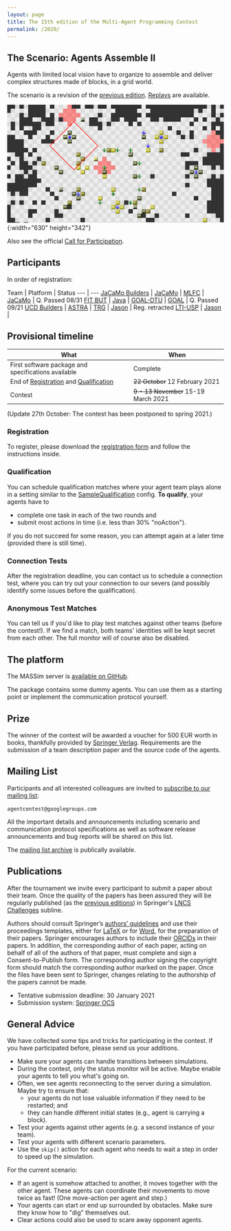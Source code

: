 ```yaml
---
layout: page
title: The 15th edition of the Multi-Agent Programming Contest
permalink: /2020/
---
```


The Scenario: Agents Assemble II
--------------------------------

Agents with limited local vision have to organize to assemble and deliver
complex structures made of blocks, in a grid world.

The scenario is a revision of the [previous edition](/2019/).
[Replays](/2019/#replays) are available.

![Agents Assemble](/2019/banner.png){:width="630" height="342"}

Also see the official [Call for Participation](cfp.txt).

Participants
------------

In order of registration:

Team | Platform | Status
--- | ---
[JaCaMo Builders](registrations/JaCaMo_Builders.pdf) | [JaCaMo](http://jacamo.sourceforge.net/) |
[MLFC](registrations/MLFC.pdf) | [JaCaMo](http://jacamo.sourceforge.net/) | Q. Passed 08/31
[FIT BUT](registrations/FIT_BUT.pdf) | [Java](https://www.java.com/) |
[GOAL-DTU](registrations/GOAL-DTU.pdf) | [GOAL](https://goalapl.atlassian.net/wiki/) | Q. Passed 09/21
[UCD Builders](registrations/UCD_Builders.pdf) | [ASTRA](http://astralanguage.com/) |
[TRG](registrations/TRG.pdf) | [Jason](http://jason.sourceforge.net/wp/) | Reg. retracted
[LTI-USP](registrations/LTI-USP.pdf) | [Jason](http://jason.sourceforge.net/wp/) |

Provisional timeline
--------------------

What | When
--- | ---
First software package and specifications available | Complete
End of [Registration](#registration) and [Qualification](#qualification) | <del>22 October</del> 12 February 2021
Contest | <del>9 - 13 November</del> 15-19 March 2021

(Update 27th October: The contest has been postponed to spring 2021.)

### Registration

To register, please download the [registration form](registration.tex) and follow the instructions inside.

### Qualification

You can schedule qualification matches where your agent team plays alone in a setting similar to the [SampleQualification](https://github.com/agentcontest/massim_2020/commit/16ef714f408e16984fd0b07a182434dbbe9739e1) config.
**To qualify**, your agents have to
- complete one task in each of the two rounds and
- submit most actions in time (i.e. less than 30% "noAction").

If you do not succeed for some reason, you can attempt again at a later time (provided there is still time).

### Connection Tests

After the registration deadline, you can contact us to schedule a connection test, where you can try out your connection to our severs (and possibly identify some issues before the qualification).

### Anonymous Test Matches

You can tell us if you'd like to play test matches against other teams (before the contest!). If we find a match, both teams' identities will be kept secret from each other. The full monitor will of course also be disabled.

The platform
------------

The MASSim server is [available on GitHub](https://github.com/agentcontest/massim_2020).

The package contains some dummy agents. You can use them as a starting
point or implement the communication protocol yourself.

Prize
-----

The winner of the contest will be awarded a voucher for 500 EUR worth in books,
thankfully provided by [Springer Verlag](https://www.springer.com).
Requirements are the submission of a team description paper and the source code
of the agents.

Mailing List
------------

Participants and all interested colleagues are invited to
[subscribe to our mailing list](https://groups.google.com/forum/#!forum/agentcontest):

```
agentcontest@googlegroups.com
```

All the important details and announcements including scenario and
communication protocol specifications as well as software release announcements
and bug reports will be shared on this list.

The [mailing list archive](https://groups.google.com/forum/#!forum/agentcontest)
is publically available.

Publications
------------

After the tournament we invite every participant to submit a paper about their
team. Once the quality of the papers has been assured they will be regularly
published (as the [previous editions](https://link.springer.com/conference/mapc)) in Springer's [LNCS Challenges](https://www.springer.com/series/16528) subline.

Authors should consult Springer’s [authors’ guidelines](ftp://ftp.springernature.com/cs-proceeding/svproc/guidelines/Springer_Guidelines_for_Authors_of_Proceedings.pdf) and use their proceedings templates, either for [LaTeX](ftp://ftp.springernature.com/cs-proceeding/llncs/llncs2e.zip) or for [Word](ftp://ftp.springernature.com/cs-proceeding/llncs/word/splnproc1703.zip), for the preparation of their papers. Springer encourages authors to include their [ORCIDs](https://www.springer.com/gp/authors-editors/orcid?wt_mc=Other.Other.1.AUT642.ORCID+proceedings+pilot+2017&utm_medium=other&utm_source=other&utm_content=8232017&utm_campaign=1_barz01_orcid+proceedings+pilot+2017) in their papers. In addition, the corresponding author of each paper, acting on behalf of all of the authors of that paper, must complete and sign a Consent-to-Publish form. The corresponding author signing the copyright form should match the corresponding author marked on the paper. Once the files have been sent to Springer, changes relating to the authorship of the papers cannot be made.

- Tentative submission deadline: 30 January 2021
- Submission system: [Springer OCS](https://ocs.springer.com/ocs/en/home/MAPC2020)

General Advice
--------------

We have collected some tips and tricks for participating in the contest. If you have participated before, please send us your additions.

- Make sure your agents can handle transitions between simulations.
- During the contest, only the status monitor will be active. Maybe enable your agents to tell you what's going on.
- Often, we see agents reconnecting to the server during a simulation. Maybe try to ensure that:
    - your agents do not lose valuable information if they need to be restarted; and
    - they can handle different initial states (e.g., agent is carrying a block).
- Test your agents against other agents (e.g. a second instance of your team).
- Test your agents with different scenario parameters.
- Use the `skip()` action for each agent who needs to wait a step in order to speed up the simulation.

For the current scenario:

- If an agent is somehow attached to another, it moves together with the other agent. These agents can coordinate their movements to move twice as fast! (One move-action per agent and step.)
- Your agents can start or end up surrounded by obstacles. Make sure they know how to "dig" themselves out.
- Clear actions could also be used to scare away opponent agents.

